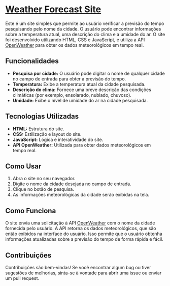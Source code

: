 # [Weather Forecast Site](https://marllonvinicius0.github.io/Site-previsao-do-tempo/)

Este é um site simples que permite ao usuário verificar a previsão do tempo pesquisando pelo nome da cidade. O usuário pode encontrar informações sobre a temperatura atual, uma descrição do clima e a umidade do ar. O site foi desenvolvido utilizando HTML, CSS e JavaScript, e utiliza a API [OpenWeather](https://openweathermap.org) para obter os dados meteorológicos em tempo real.

## Funcionalidades

- **Pesquisa por cidade:** O usuário pode digitar o nome de qualquer cidade no campo de entrada para obter a previsão do tempo.
- **Temperatura:** Exibe a temperatura atual da cidade pesquisada.
- **Descrição do clima:** Fornece uma breve descrição das condições climáticas (por exemplo, ensolarado, nublado, chuvoso).
- **Umidade:** Exibe o nível de umidade do ar na cidade pesquisada.

## Tecnologias Utilizadas

- **HTML:** Estrutura do site.
- **CSS:** Estilização e layout do site.
- **JavaScript:** Lógica e interatividade do site.
- **API OpenWeather:** Utilizada para obter dados meteorológicos em tempo real.

## Como Usar

1. Abra o site no seu navegador.
2. Digite o nome da cidade desejada no campo de entrada.
3. Clique no botão de pesquisa.
4. As informações meteorológicas da cidade serão exibidas na tela.

## Como Funciona

O site envia uma solicitação à API [OpenWeather](https://openweathermap.org) com o nome da cidade fornecida pelo usuário. A API retorna os dados meteorológicos, que são então exibidos na interface do usuário. Isso permite que o usuário obtenha informações atualizadas sobre a previsão do tempo de forma rápida e fácil.


## Contribuições

Contribuições são bem-vindas! Se você encontrar algum bug ou tiver sugestões de melhorias, sinta-se à vontade para abrir uma issue ou enviar um pull request.
